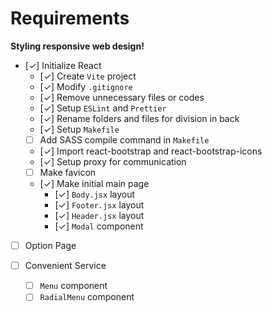 
# Requirements

**Styling responsive web design!**

- [✓] Initialize React
  - [✓] Create `Vite` project
  - [✓] Modify `.gitignore`
  - [✓] Remove unnecessary files or codes
  - [✓] Setup `ESLint` and `Prettier`
  - [✓] Rename folders and files for division in back
  - [✓] Setup `Makefile`
  - [ ] Add SASS compile command in `Makefile`
  - [✓] Import react-bootstrap and react-bootstrap-icons
  - [✓] Setup proxy for communication
  - [ ] Make favicon

  - [✓] Make initial main page
    - [✓] `Body.jsx` layout
    - [✓] `Footer.jsx` layout
    - [✓] `Header.jsx` layout
    - [✓] `Modal` component

- [ ] Option Page

- [ ] Convenient Service
  - [ ] `Menu` component
  - [ ] `RadialMenu` component